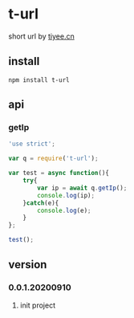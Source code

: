 # t-url
short url by [tiyee.cn](https://tiyee.cn)

## install
```
npm install t-url
```

## api
### getIp
```javascript
'use strict';

var q = require('t-url');

var test = async function(){
    try{
        var ip = await q.getIp();
        console.log(ip);
    }catch(e){
        console.log(e);
    }
};

test();
```

## version
### 0.0.1.20200910
1. init project
